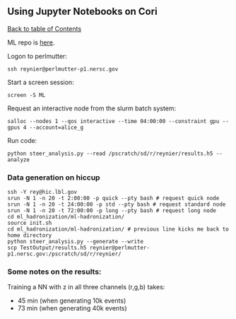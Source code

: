## Using Jupyter Notebooks  on Cori
[Back to table of Contents](../README.md)

ML repo is [here](https://github.com/jdmulligan/ml-hadronization).

Logon to perlmutter:

```
ssh reynier@perlmutter-p1.nersc.gov
```

Start a screen session:

```
screen -S ML
```

Request an interactive node from the slurm batch system:

```
salloc --nodes 1 --qos interactive --time 04:00:00 --constraint gpu --gpus 4 --account=alice_g
```

Run code:
```
python steer_analysis.py --read /pscratch/sd/r/reynier/results.h5 --analyze
```

### Data generation on hiccup

```
ssh -Y rey@hic.lbl.gov
srun -N 1 -n 20 -t 2:00:00 -p quick --pty bash # request quick node
srun -N 1 -n 20 -t 24:00:00 -p std --pty bash # request standard node
srun -N 1 -n 20 -t 72:00:00 -p long --pty bash # request long node
cd ml_hadronization/ml-hadronization/
source init.sh
cd ml_hadronization/ml-hadronization/ # previous line kicks me back to home directory
python steer_analysis.py --generate --write
scp TestOutput/results.h5 reynier@perlmutter-p1.nersc.gov:/pscratch/sd/r/reynier/
```

### Some notes on the results:

Training a NN with z in all three channels (r,g,b) takes:

- 45 min (when generating 10k events)
- 73 min (when generating 40k events)